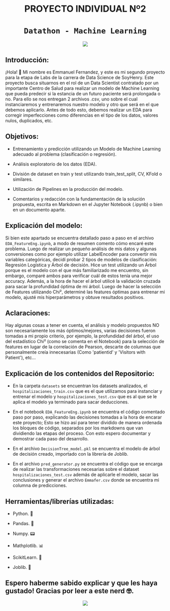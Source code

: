 # <h1 align=center> **PROYECTO INDIVIDUAL Nº2** </h1>

# <h1 align=center>**`Datathon - Machine Learning`**</h1>

<p align="center">
<img src="https://miro.medium.com/max/1000/1*qHbAsMNmdWQJkzm2SUA-8w.jpeg"   
>
</p>


## Introducción:

¡Hola! 👋 Mi nombre es Emmanuel Fernandez, y este es mi segundo proyecto para la etapa de Labs de la carrera de Data Science de SoyHenry. Este proyecto busca situarnos en el rol de un Data Scientist contratado por un importante Centro de Salud para realizar un modelo de Machine Learning que pueda predecir si la estancia de un futuro paciente será prolongada o no. Para ello se nos entregan 2 archivos .csv, uno sobre el cual instanciaremos y entrenaremos nuestro modelo y otro que será en el que debemos aplicarlo. Antes de todo esto, debemos realizar un EDA para corregir imperfecciones como diferencias en el tipo de los datos, valores nulos, duplicados, etc.

## Objetivos: 

+ Entrenamiento y predicción utilizando un Modelo de Machine Learning adecuado al problema (clasificación o regresión).

+ Análisis exploratorio de los datos (EDA).

+ División de dataset en train y test utilizando train_test_split, CV, KFold o similares.

+ Utilización de Pipelines en la producción del modelo.

+ Comentarios y redacción con la fundamentación de la solución propuesta, escrita en Markdown en el Jupyter Notebook (.ipynb) o bien en un documento aparte.

## Explicación del modelo:

Si bien este apartado se encuentra detallado paso a paso en el archivo `EDA_FeatureEng.ipynb`, a modo de resumen comento cómo encaré este problema. Luego de realizar un pequeño análisis de mis datos y algunas conversiones como por ejemplo utilizar LabelEncoder para convertir mis variables categóricas, decidí probar 2 tipos de modelos de clasificación: Regresión Logística y Árbol de decisión. Hice un test utilizando un Árbol porque es el modelo con el que más familiarizado me encuentro, sin embargo, comparé ambos para verificar cuál de estos tenía una mejor accuracy. Además, a la hora de hacer el árbol utilicé la validación cruzada para sacar la profundidad óptima de mi árbol. Luego de hacer la selección de Features utilizando Chi², determiné las features óptimas para entrenar mi modelo, ajusté mis hiperparámetros y obtuve resultados positivos.

## Aclaraciones:

Hay algunas cosas a tener en cuenta, el análisis y modelo propuestos NO son necesariamente los más óptimos/mejores, varias decisiones fueron tomadas a mi propio criterio, por ejemplo, la profundidad del árbol, el uso del estadístico Chi² (como se comenta en el Notebook) para la selección de features en lugar de la correlación de Pearson, descarte de columnas que personalmente creía innecesarias (Como 'patientid' y 'Visitors with Patient'), etc...

## Explicación de los contenidos del Repositorio:

+ En la carpeta `datasets` se encuentran los datasets analizados, el `hospitalizaciones_train.csv` que es el que utilizamos para instanciar y entrenar el modelo y `hospitalizaciones_test.csv` que es al que se le aplica el modelo ya terminado para sacar deducciones.

+ En el notebook `EDA_FeatureEng.ipynb` se encuentra el código comentado paso por paso, explicando las decisiones tomadas a la hora de encarar este proyecto;
    Esto se hizo así para tener dividido de manera ordenada los bloques de código, separados por los markdowns que van dividiendo las etapas del proceso.
    Con esto espero documentar y demostrar cada paso del desarrollo.

+ En el archivo `DecisionTree_model.pkl` se encuentra el modelo de árbol de decisión creado, importado con la librería de Joblib.

+ En el archivo `pred_generator.py` se encuentra el código que se encarga de realizar las transformaciones necesarias sobre el dataset `hospitalizaciones_test.csv` además de aplicarle el modelo, sacar las conclusiones y generar el archivo `Emmafer.csv` donde se encuentra mi columna de predicciones.

## Herramientas/librerías utilizadas:

+ Python. 🐍

+ Pandas. 🐼

+ Numpy. 📟

+ Mathplotlib. 📊

+ ScikitLearn. 🤖

+ Joblib. 📁

## Espero haberme sabido explicar y que les haya gustado! Gracias por leer a este nerd 🤓.

<p align="center">
<img src="https://media.tenor.com/e-tu1KPkCucAAAAC/the-simpsons-homer-simpson.gif"   
>
</p>
